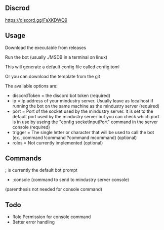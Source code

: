 ## Discrod
https://discord.gg/FaXKDWQ9

## Usage
Download the executable from releases

Run the bot (usually ./MSDB in a terminal on linux)

This will generate a default config file called config.toml  

Or you can download the template from the git

The available options are:

- discordToken = the discord bot token (required)
- ip = Ip address of your mindustry server.  Usually leave as localhost if running the bot on the same machine as the mindustry server (required)
- port = Port of the socket used by the mindustry server.  It is set to the default port used by the mindustry server but you can check which port is in use by useing the "config socketInputPort" command in the server console (required)
- trigger = The single letter or character that will be used to call the bot (ex. ;command !command ?command mcommand) (optional)
- roles = Not currently implemented (optional)

## Commands
; is currently the default bot prompt

- ;console (command to send to mindustry server console)

(parenthesis not needed for console command)


## Todo
- Role Permission for console command
- Better error handling 
